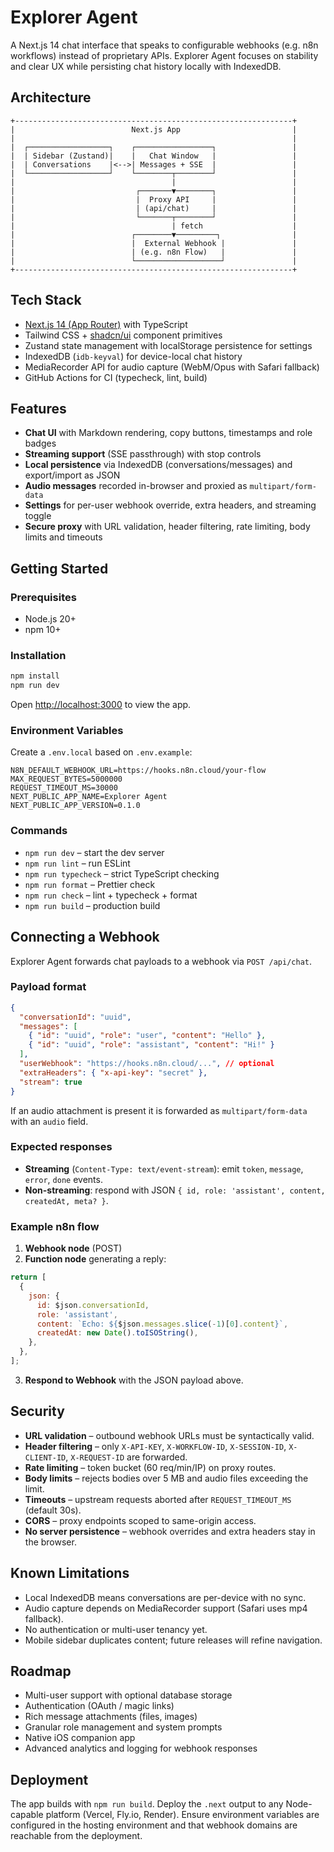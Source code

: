 # Explorer Agent

A Next.js 14 chat interface that speaks to configurable webhooks (e.g. n8n workflows) instead of proprietary APIs. Explorer Agent focuses on stability and clear UX while persisting chat history locally with IndexedDB.

## Architecture

```
+--------------------------------------------------------------+
|                          Next.js App                         |
|                                                              |
|  ┌──────────────────┐    ┌─────────────────┐                 |
|  | Sidebar (Zustand)|    |   Chat Window   |                 |
|  | Conversations    |<-->| Messages + SSE  |                 |
|  └──────────────────┘    └────────┬────────┘                 |
|                                   |                          |
|                           ┌───────▼────────┐                 |
|                           |  Proxy API     |                 |
|                           | (api/chat)     |                 |
|                           └───────┬────────┘                 |
|                                   | fetch                    |
|                          ┌────────▼─────────┐                |
|                          |  External Webhook |               |
|                          | (e.g. n8n Flow)   |               |
|                          └───────────────────┘               |
+--------------------------------------------------------------+
```

## Tech Stack

- [Next.js 14 (App Router)](https://nextjs.org/) with TypeScript
- Tailwind CSS + [shadcn/ui](https://ui.shadcn.com/) component primitives
- Zustand state management with localStorage persistence for settings
- IndexedDB (`idb-keyval`) for device-local chat history
- MediaRecorder API for audio capture (WebM/Opus with Safari fallback)
- GitHub Actions for CI (typecheck, lint, build)

## Features

- **Chat UI** with Markdown rendering, copy buttons, timestamps and role badges
- **Streaming support** (SSE passthrough) with stop controls
- **Local persistence** via IndexedDB (conversations/messages) and export/import as JSON
- **Audio messages** recorded in-browser and proxied as `multipart/form-data`
- **Settings** for per-user webhook override, extra headers, and streaming toggle
- **Secure proxy** with URL validation, header filtering, rate limiting, body limits and timeouts

## Getting Started

### Prerequisites

- Node.js 20+
- npm 10+

### Installation

```bash
npm install
npm run dev
```

Open [http://localhost:3000](http://localhost:3000) to view the app.

### Environment Variables

Create a `.env.local` based on `.env.example`:

```
N8N_DEFAULT_WEBHOOK_URL=https://hooks.n8n.cloud/your-flow
MAX_REQUEST_BYTES=5000000
REQUEST_TIMEOUT_MS=30000
NEXT_PUBLIC_APP_NAME=Explorer Agent
NEXT_PUBLIC_APP_VERSION=0.1.0
```

### Commands

- `npm run dev` – start the dev server
- `npm run lint` – run ESLint
- `npm run typecheck` – strict TypeScript checking
- `npm run format` – Prettier check
- `npm run check` – lint + typecheck + format
- `npm run build` – production build

## Connecting a Webhook

Explorer Agent forwards chat payloads to a webhook via `POST /api/chat`.

### Payload format

```json
{
  "conversationId": "uuid",
  "messages": [
    { "id": "uuid", "role": "user", "content": "Hello" },
    { "id": "uuid", "role": "assistant", "content": "Hi!" }
  ],
  "userWebhook": "https://hooks.n8n.cloud/...", // optional
  "extraHeaders": { "x-api-key": "secret" },
  "stream": true
}
```

If an audio attachment is present it is forwarded as `multipart/form-data` with an `audio` field.

### Expected responses

- **Streaming** (`Content-Type: text/event-stream`): emit `token`, `message`, `error`, `done` events.
- **Non-streaming**: respond with JSON `{ id, role: 'assistant', content, createdAt, meta? }`.

### Example n8n flow

1. **Webhook node** (POST)
2. **Function node** generating a reply:

```js
return [
  {
    json: {
      id: $json.conversationId,
      role: 'assistant',
      content: `Echo: ${$json.messages.slice(-1)[0].content}`,
      createdAt: new Date().toISOString(),
    },
  },
];
```

3. **Respond to Webhook** with the JSON payload above.

## Security

- **URL validation** – outbound webhook URLs must be syntactically valid.
- **Header filtering** – only `X-API-KEY`, `X-WORKFLOW-ID`, `X-SESSION-ID`, `X-CLIENT-ID`, `X-REQUEST-ID` are forwarded.
- **Rate limiting** – token bucket (60 req/min/IP) on proxy routes.
- **Body limits** – rejects bodies over 5 MB and audio files exceeding the limit.
- **Timeouts** – upstream requests aborted after `REQUEST_TIMEOUT_MS` (default 30s).
- **CORS** – proxy endpoints scoped to same-origin access.
- **No server persistence** – webhook overrides and extra headers stay in the browser.

## Known Limitations

- Local IndexedDB means conversations are per-device with no sync.
- Audio capture depends on MediaRecorder support (Safari uses mp4 fallback).
- No authentication or multi-user tenancy yet.
- Mobile sidebar duplicates content; future releases will refine navigation.

## Roadmap

- Multi-user support with optional database storage
- Authentication (OAuth / magic links)
- Rich message attachments (files, images)
- Granular role management and system prompts
- Native iOS companion app
- Advanced analytics and logging for webhook responses

## Deployment

The app builds with `npm run build`. Deploy the `.next` output to any Node-capable platform (Vercel, Fly.io, Render). Ensure environment variables are configured in the hosting environment and that webhook domains are reachable from the deployment.
